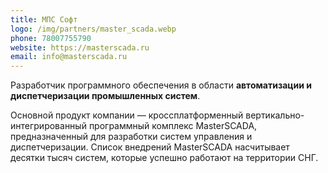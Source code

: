 ```yaml
---
title: МПС Софт
logo: /img/partners/master_scada.webp
phone: 78007755790
website: https://masterscada.ru
email: info@masterscada.ru
---
```


Разработчик программного обеспечения в области **автоматизации и диспетчеризации промышленных систем**.


Основной продукт компании — кроссплатформенный вертикально-интегрированный программный комплекс MasterSCADA, предназначенный для разработки систем управления и диспетчеризации. Список внедрений MasterSCADA насчитывает десятки тысяч систем, которые успешно работают на территории СНГ.
